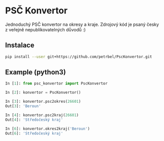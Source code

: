 # PSČ Konvertor
Jednoduchý PSČ konvertor na okresy a kraje. Zdrojový kód je psaný česky z veřejně nepublikovatelných důvodů :)

## Instalace
```bash
pip install --user git+https://github.com/petrbel/PscKonvertor.git
```

## Example (python3)
```python
In [1]: from psc_konvertor import PscKonvertor

In [2]: konvertor = PscKonvertor()

In [3]: konvertor.psc2okres(26601)
Out[3]: 'Beroun'

In [4]: konvertor.psc2kraj(26601)
Out[4]: 'Středočeský kraj'

In [6]: konvertor.okres2kraj('Beroun')
Out[6]: 'Středočeský kraj'
```
